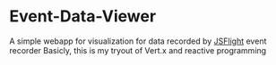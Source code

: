 # Event-Data-Viewer
A simple webapp for visualization for data recorded by [JSFlight](https://github.com/d0k1/jsflight) event recorder
Basicly, this is my tryout of Vert.x and reactive programming
